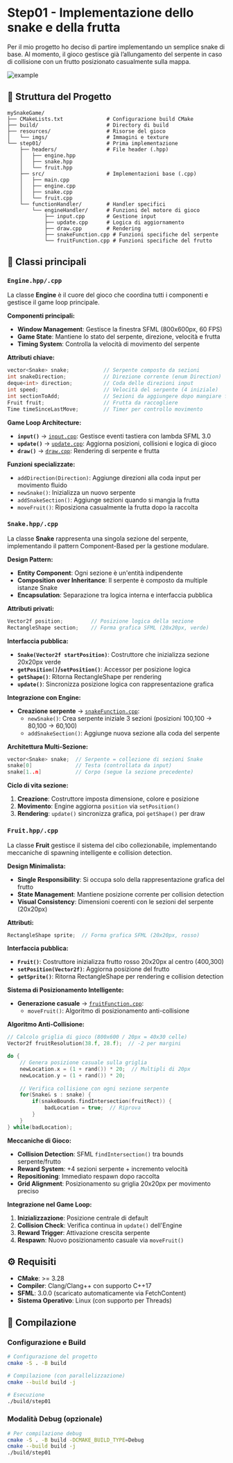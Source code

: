 # Step01 - Implementazione dello snake e della frutta

Per il mio progetto ho deciso di partire implementando un semplice snake di base.
Al momento, il gioco gestisce già l’allungamento del serpente in caso di collisione con un frutto posizionato casualmente sulla mappa.

![example](../resources/documentationImg/step01.png)

## 📁 Struttura del Progetto

```
mySnakeGame/
├── CMakeLists.txt              # Configurazione build CMake
├── build/                      # Directory di build
├── resources/                  # Risorse del gioco
│   └── imgs/                   # Immagini e texture
└── step01/                     # Prima implementazione
    ├── headers/                # File header (.hpp)
    │   ├── engine.hpp
    │   ├── snake.hpp
    │   └── fruit.hpp
    ├── src/                    # Implementazioni base (.cpp)
    │   ├── main.cpp
    │   ├── engine.cpp
    │   ├── snake.cpp
    │   └── fruit.cpp
    └── functionHandler/        # Handler specifici
        └── engineHandler/      # Funzioni del motore di gioco
            ├── input.cpp       # Gestione input
            ├── update.cpp      # Logica di aggiornamento
            ├── draw.cpp        # Rendering
            ├── snakeFunction.cpp # Funzioni specifiche del serpente
            └── fruitFunction.cpp # Funzioni specifiche del frutto
```

## 🧩 Classi principali
### `Engine.hpp/.cpp`
La classe **Engine** è il cuore del gioco che coordina tutti i componenti e gestisce il game loop principale.

**Componenti principali:**
- **Window Management**: Gestisce la finestra SFML (800x600px, 60 FPS)
- **Game State**: Mantiene lo stato del serpente, direzione, velocità e frutta
- **Timing System**: Controlla la velocità di movimento del serpente

**Attributi chiave:**
```cpp
vector<Snake> snake;           // Serpente composto da sezioni
int snakeDirection;            // Direzione corrente (enum Direction)
deque<int> direction;          // Coda delle direzioni input
int speed;                     // Velocità del serpente (4 iniziale)
int sectionToAdd;              // Sezioni da aggiungere dopo mangiare frutta
Fruit fruit;                   // Frutta da raccogliere
Time timeSinceLastMove;        // Timer per controllo movimento
```

**Game Loop Architecture:**
- **`input()`** → [`input.cpp`](functionHandler/engineHandler/input.cpp): Gestisce eventi tastiera con lambda SFML 3.0
- **`update()`** → [`update.cpp`](functionHandler/engineHandler/update.cpp): Aggiorna posizioni, collisioni e logica di gioco  
- **`draw()`** → [`draw.cpp`](functionHandler/engineHandler/draw.cpp): Rendering di serpente e frutta

**Funzioni specializzate:**
- `addDirection(Direction)`: Aggiunge direzioni alla coda input per movimento fluido
- `newSnake()`: Inizializza un nuovo serpente
- `addSnakeSection()`: Aggiunge sezioni quando si mangia la frutta
- `moveFruit()`: Riposiziona casualmente la frutta dopo la raccolta

### `Snake.hpp/.cpp`
La classe **Snake** rappresenta una singola sezione del serpente, implementando il pattern Component-Based per la gestione modulare.

**Design Pattern:**
- **Entity Component**: Ogni sezione è un'entità indipendente
- **Composition over Inheritance**: Il serpente è composto da multiple istanze Snake
- **Encapsulation**: Separazione tra logica interna e interfaccia pubblica

**Attributi privati:**
```cpp
Vector2f position;         // Posizione logica della sezione  
RectangleShape section;    // Forma grafica SFML (20x20px, verde)
```

**Interfaccia pubblica:**
- **`Snake(Vector2f startPosition)`**: Costruttore che inizializza sezione 20x20px verde
- **`getPosition()`/`setPosition()`**: Accessor per posizione logica
- **`getShape()`**: Ritorna RectangleShape per rendering
- **`update()`**: Sincronizza posizione logica con rappresentazione grafica

**Integrazione con Engine:**
- **Creazione serpente** → [`snakeFunction.cpp`](functionHandler/engineHandler/snakeFunction.cpp):
  - `newSnake()`: Crea serpente iniziale 3 sezioni (posizioni 100,100 → 80,100 → 60,100)
  - `addSnakeSection()`: Aggiunge nuova sezione alla coda del serpente

**Architettura Multi-Sezione:**
```cpp
vector<Snake> snake;  // Serpente = collezione di sezioni Snake
snake[0]              // Testa (controllata da input)
snake[1..n]           // Corpo (segue la sezione precedente)
```

**Ciclo di vita sezione:**
1. **Creazione**: Costruttore imposta dimensione, colore e posizione
2. **Movimento**: Engine aggiorna `position` via `setPosition()`
3. **Rendering**: `update()` sincronizza grafica, poi `getShape()` per draw

### `Fruit.hpp/.cpp`
La classe **Fruit** gestisce il sistema del cibo collezionabile, implementando meccaniche di spawning intelligente e collision detection.

**Design Minimalista:**
- **Single Responsibility**: Si occupa solo della rappresentazione grafica del frutto
- **State Management**: Mantiene posizione corrente per collision detection
- **Visual Consistency**: Dimensioni coerenti con le sezioni del serpente (20x20px)

**Attributi:**
```cpp
RectangleShape sprite;  // Forma grafica SFML (20x20px, rosso)
```

**Interfaccia pubblica:**
- **`Fruit()`**: Costruttore inizializza frutto rosso 20x20px al centro (400,300)
- **`setPosition(Vector2f)`**: Aggiorna posizione del frutto
- **`getSprite()`**: Ritorna RectangleShape per rendering e collision detection

**Sistema di Posizionamento Intelligente:**
- **Generazione casuale** → [`fruitFunction.cpp`](functionHandler/engineHandler/fruitFunction.cpp):
  - `moveFruit()`: Algoritmo di posizionamento anti-collisione

**Algoritmo Anti-Collisione:**
```cpp
// Calcolo griglia di gioco (800x600 / 20px = 40x30 celle)
Vector2f fruitResolution(38.f, 28.f);  // -2 per margini

do {
    // Genera posizione casuale sulla griglia
    newLocation.x = (1 + rand()) * 20;  // Multipli di 20px
    newLocation.y = (1 + rand()) * 20;
    
    // Verifica collisione con ogni sezione serpente
    for(Snake& s : snake) {
        if(snakeBounds.findIntersection(fruitRect)) {
            badLocation = true;  // Riprova
        }
    }
} while(badLocation);
```

**Meccaniche di Gioco:**
- **Collision Detection**: SFML `findIntersection()` tra bounds serpente/frutto
- **Reward System**: +4 sezioni serpente + incremento velocità
- **Repositioning**: Immediato respawn dopo raccolta
- **Grid Alignment**: Posizionamento su griglia 20x20px per movimento preciso

**Integrazione nel Game Loop:**
1. **Inizializzazione**: Posizione centrale di default
2. **Collision Check**: Verifica continua in `update()` dell'Engine  
3. **Reward Trigger**: Attivazione crescita serpente
4. **Respawn**: Nuovo posizionamento casuale via `moveFruit()`

## ⚙️ Requisiti

- **CMake**: >= 3.28 
- **Compiler**: Clang/Clang++ con supporto C++17
- **SFML**: 3.0.0 (scaricato automaticamente via FetchContent)
- **Sistema Operativo**: Linux (con supporto per Threads)

## 🏁 Compilazione

### Configurazione e Build
```bash
# Configurazione del progetto
cmake -S . -B build

# Compilazione (con parallelizzazione)
cmake --build build -j

# Esecuzione
./build/step01
```

### Modalità Debug (opzionale)
```bash
# Per compilazione debug
cmake -S . -B build -DCMAKE_BUILD_TYPE=Debug
cmake --build build -j
./build/step01
```